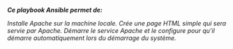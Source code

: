 ***Ce playbook Ansible permet de:***

*Installe Apache sur la machine locale.*
*Crée une page HTML simple qui sera servie par Apache.*
*Démarre le service Apache et le configure pour qu'il démarre automatiquement lors du démarrage du système.*





